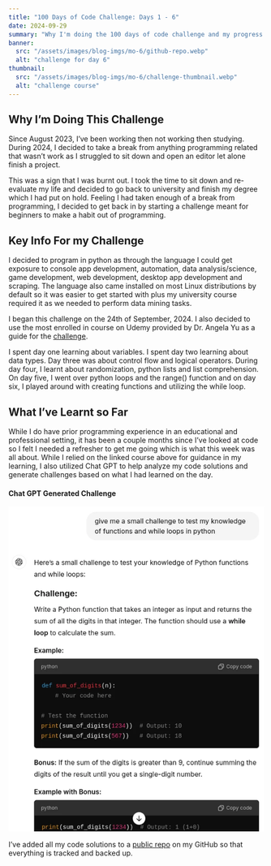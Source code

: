 ```yaml
---
title: "100 Days of Code Challenge: Days 1 - 6"
date: 2024-09-29
summary: "Why I'm doing the 100 days of code challenge and my progress on it so far"
banner:
  src: "/assets/images/blog-imgs/mo-6/github-repo.webp"
  alt: "challenge for day 6"
thumbnail:
  src: "/assets/images/blog-imgs/mo-6/challenge-thumbnail.webp"
  alt: "challenge course"
---
```


## Why I’m Doing This Challenge

Since August 2023, I’ve been working then not working then studying. During 2024, I decided to take a break from anything programming related that wasn’t work as I struggled to sit down and open an editor let alone finish a project.

This was a sign that I was burnt out. I took the time to sit down and re-evaluate my life and decided to go back to university and finish my degree which I had put on hold. Feeling I had taken enough of a break from programming, I decided to get back in by starting a challenge meant for beginners to make a habit out of programming.

## Key Info For my Challenge

I decided to program in python as through the language I could get exposure to console app development, automation, data analysis/science, game development, web development, desktop app development and scraping. The language also came installed on most Linux distributions by default so it was easier to get started with plus my university course required it as we needed to perform data mining tasks.

I began this challenge on the 24th of September, 2024. I also decided to use the most enrolled in course on Udemy provided by Dr. Angela Yu as a guide for the [challenge](https://www.udemy.com/course/100-days-of-code).

I spent day one learning about variables. I spent day two learning about data types. Day three was about control flow and logical operators. During day four, I learnt about randomization, python lists and list comprehension. On day five, I went over python loops and the range() function and on day six, I played around with creating functions and utilizing the while loop.

## What I’ve Learnt so Far

While I do have prior programming experience in an educational and professional setting, it has been a couple months since I’ve looked at code so I felt I needed a refresher to get me going which is what this week was all about. While I relied on the linked course above for guidance in my learning, I also utilized Chat GPT to help analyze my code solutions and generate challenges based on what I had learned on the day.

#### Chat GPT Generated Challenge

![Chat GPT Challenge](/assets/images/blog-imgs/mo-6/chat-gpt-challenge.webp)

I’ve added all my code solutions to a [public repo](https://github.com/marvinobig/100-days-of-code) on my GitHub so that everything is tracked and backed up.
